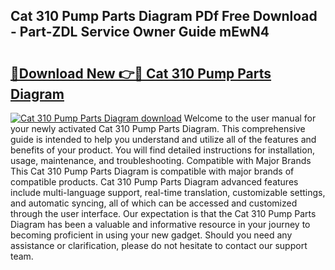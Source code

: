## Cat 310 Pump Parts Diagram PDf Free Download - Part-ZDL Service Owner Guide mEwN4

# <h2><a href="http://dfuncyg.blite.top/?on=Cat+310+Pump+Parts+Diagram">🔗Download New 👉🔴 Cat 310 Pump Parts Diagram</a></h2>

[![Cat 310 Pump Parts Diagram download](https://i.imgur.com/lujVjoI.png)](http://dfuncyg.blite.top/?on=Cat+310+Pump+Parts+Diagram)
Welcome to the user manual for your newly activated Cat 310 Pump Parts Diagram. This comprehensive guide is intended to help you understand and utilize all of the features and benefits of your product. You will find detailed instructions for installation, usage, maintenance, and troubleshooting. Compatible with Major Brands This Cat 310 Pump Parts Diagram is compatible with major brands of compatible products. Cat 310 Pump Parts Diagram advanced features include multi-language support, real-time translation, customizable settings, and automatic syncing, all of which can be accessed and customized through the user interface. Our expectation is that the Cat 310 Pump Parts Diagram has been a valuable and informative resource in your journey to becoming proficient in using your new gadget. Should you need any assistance or clarification, please do not hesitate to contact our support team.
